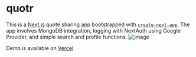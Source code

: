 # quotr

This is a [Next.js](https://nextjs.org/) quote sharing app bootstrapped with [`create-next-app`](https://github.com/vercel/next.js/tree/canary/packages/create-next-app).
The app involves MongoDB integration, logging with NextAuth using Google Provider, and simple search and profile functions.
![image](https://github.com/practical-solution/quotr/assets/142014962/9755bafc-f8fc-4704-a57f-455239792601)

Demo is available on [Vercel](https://quotr-d35xop6ij-practical-solution.vercel.app/)
